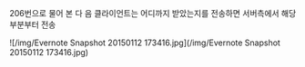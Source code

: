 

206번으로 물어 본 다 음 클라이언트는 어디까지 받았는지를 전송하면 서버측에서 해당 부분부터 전송

![/img/Evernote Snapshot 20150112 173416.jpg](/img/Evernote Snapshot 20150112 173416.jpg)
